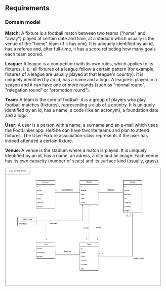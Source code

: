 
## Requirements

### Domain model

**Match:** A fixture is a football match between two teams ("home" and "away") played at certain date and time, at a stadium which usually is the venue of the "home" team (if it has one). It is uniquely identified by an id, has a referee and, after full-time, it has a score reflecting how many goals each team scored.

**League:** A league is a competition with its own rules, which applies to its fixtures, i. e., all fixtures of a league follow a certain pattern (for example, fixtures of a league are usually played at that league's country). It is uniquely identified by an id, has a name and a logo. A league is played in a season and it can have one or more rounds (such as "normal round", "relegation round" or "promotion round").

**Team:** A team is the core of football: it is a group of players who play football matches (fixtures), representing a club of a country. It is uniquely identified by an id, has a name, a code (like an acronym), a foundation date and a logo.

**User:** A user is a person with a name, a surname and an e-mail which uses the FootLinker app. He/She can have favorite teams and plan to attend fixtures. The User-Fixture association-class represents if the user has indeed attended a certain fixture.

**Venue:** A venue is the stadium where a match is played. It is uniquely identified by an id, has a name, an adress, a city and an image. Each venue has its own capacity (number of seats) and its surface kind (usually, grass).  

 <p align="center" justify="center">
  <img src="../images/DomainModel.png"/>
</p>
